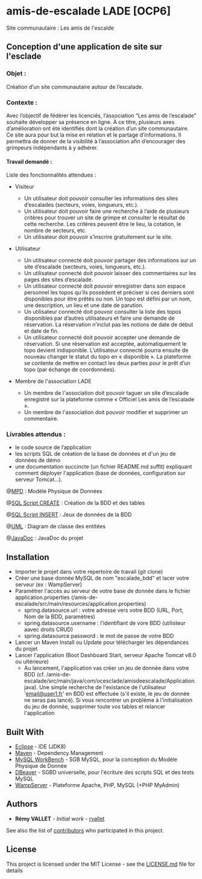 # amis-de-escalade LADE [OCP6]
Site communautaire : Les amis de l'escalde

## Conception d'une application de site sur l'esclade

### Objet :
Création d’un site communautaire autour de l’escalade.

### Contexte :
Avec l’objectif de fédérer les licenciés, l’association “Les amis de l’escalade”
souhaite développer sa présence en ligne. À ce titre, plusieurs axes d’amélioration
ont été identifiés dont la création d’un site communautaire.
Ce site aura pour but la mise en relation et le partage d’informations. Il permettra
de donner de la visibilité à l’association afin d’encourager des grimpeurs
indépendants à y adhérer.

#### Travail demandé :

Liste des fonctionnalités attendues :
* Visiteur
    * Un utilisateur doit pouvoir consulter les informations des sites d’escalades (secteurs, voies, longueurs, etc.).
    * Un utilisateur doit pouvoir faire une recherche à l’aide de plusieurs critères pour trouver un site de grimpe et consulter le résultat de cette recherche. Les critères peuvent être le lieu, la cotation, le nombre de secteurs, etc.
    * Un utilisateur doit pouvoir s’inscrire gratuitement sur le site.

* Utilisateur
    * Un utilisateur connecté doit pouvoir partager des informations sur un site d’escalade (secteurs, voies, longueurs, etc.).
    * Un utilisateur connecté doit pouvoir laisser des commentaires sur les pages des sites d’escalade.
    * Un utilisateur connecté doit pouvoir enregistrer dans son espace personnel les topos qu’ils possèdent et préciser si ces derniers sont disponibles pour être prêtés ou non. Un topo est défini par un nom, une description, un lieu et une date de parution.
    * Un utilisateur connecté doit pouvoir consulter la liste des topos disponibles par d’autres utilisateurs et faire une demande de réservation. La réservation n’inclut pas les notions de date de début et date de fin.
    * Un utilisateur connecté doit pouvoir accepter une demande de réservation. Si une réservation est acceptée, automatiquement le topo devient indisponible. L’utilisateur connecté pourra ensuite de nouveau changer le statut du topo en « disponible ». La plateforme se contente de mettre en contact les deux parties pour le prêt d’un topo (par échange de coordonnées).

* Membre de l'association LADE
    * Un membre de l'association doit pouvoir taguer un site d’escalade enregistré sur la plateforme comme « Officiel Les amis de l’escalade ».
    * Un membre de l'association doit pouvoir modifier et supprimer un commentaire.

### Livrables attendus :
* le code source de l’application
* les scripts SQL de création de la base de données et d'un jeu de données de démo
* une documentation succincte (un fichier README.md  suffit) expliquant comment déployer l'application (base de données, configuration sur serveur Tomcat...).

@[MPD](https://github.com/rvallet/amis-de-escalade/blob/master/sql/MPD_OCP6_LADE.JPG) : Modèle Physique de Données

@[SQL Script CREATE](https://github.com/rvallet/amis-de-escalade/blob/master/sql/escalade_bdd_create.sql) : Création de la BDD et des tables

@[SQL Script INSERT](https://github.com/rvallet/amis-de-escalade/blob/master/sql/dump-escalade_bdd.sql) : Jeux de données de la BDD

@[UML](https://github.com/rvallet/amis-de-escalade/blob/master/uml/class-diagram.jpg) : Diagram de classe des entitées

@[JavaDoc](https://github.com/rvallet/amis-de-escalade/tree/master/doc/com/ocesclade/amisdeescalade) : JavaDoc du projet

## Installation
* Importer le projet dans votre repertoire de travail (git clone)
* Créer une base donnée MySQL de nom "escalade_bdd" et lacer votre serveur (ex : WampServer)
* Paramétrer l'accès au serveur de votre base de donnée dans le fichier application.properties (/amis-de-escalade/src/main/resources/application.properties)
    * spring.datasource.url : votre adresse vers votre BDD (URL, Port, Nom de la BDD, paramètres)
    * spring.datasource.username : l'identifiant de vore BDD (utilisteur aavec droits CRUD)
    * spring.datasource.password : le mot de passe de votre BDD
* Lancer un Maven Install ou Update pour télécharger les dépendances du projet
* Lancer l'application (Boot Dashboard Start, serveur Apache Tomcat v8.0 ou ultérieure)
    * Au lancement, l'application vas créer un jeu de donnée dans votre BDD (cf. /amis-de-escalade/src/main/java/com/ocesclade/amisdeescalade/Application.java). Une simple recherche de l'existance de l'utilisateur 'email@user1.fr' en BDD est effectuée (s'il existe, le jeu de donnée ne seras pas lancé). Si vous rencontrer un problème à l'initialisation du jeu de donnée, supprimer toute vos tables et relancer l'application

## Built With

* [Eclipse](https://www.jetbrains.com/idea/) - IDE (JDK8)
* [Maven](https://maven.apache.org/) - Dependency Management
* [MySQL WorkBench](https://www.mysql.com/) - SGB MySQL, pour la conception du Modèle Physique de Donnée
* [DBeaver](https://dbeaver.io/) - SGBD universelle, pour l'écriture des scripts SQL et des tests MySQL
* [WampServer](http://www.wampserver.com/) - Plateforme Apache, PHP, MySQL (+PHP MyAdmin)

## Authors

* **Rémy VALLET** - *Initial work* - [rvallet](https://github.com/rvallet)

See also the list of [contributors](https://github.com/rvallet/amis-de-escalade/contributors) who participated in this project.

## License
This project is licensed under the MIT License - see the [LICENSE.md](https://github.com/rvallet/amis-de-escalade/blob/master/LICENSE) file for details
